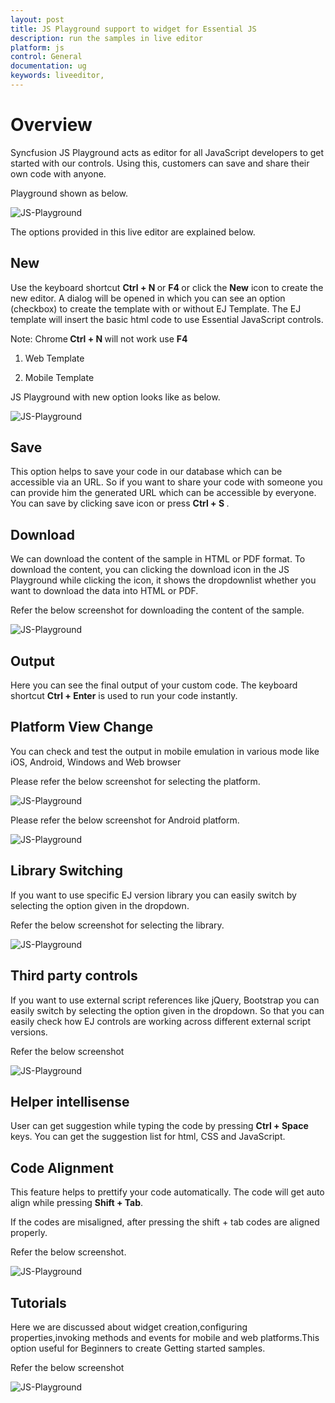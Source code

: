 ```yaml
---
layout: post
title: JS Playground support to widget for Essential JS
description: run the samples in live editor
platform: js
control: General
documentation: ug
keywords: liveeditor,
---
```


# Overview

Syncfusion JS Playground acts as editor for all JavaScript developers to get started with our controls. Using this, customers can save and share their own code with anyone.

Playground shown as below.

![JS-Playground](playground_images\overview.png)

The options provided in this live editor are explained below.

## New

Use the keyboard shortcut <b> Ctrl + N </b> or <b> F4 </b> or click the <b>New</b> icon to create the new editor. A dialog will be opened in which you can see an option (checkbox) to create the template with or without EJ Template. The EJ template will insert the basic html code to use Essential JavaScript controls.

Note:  Chrome<b> Ctrl + N </b> will not work use <b>F4</b>

1.	Web Template

2.	Mobile Template

JS Playground with new option looks like as below.

![JS-Playground](playground_images\new.png)

## Save

This option helps to save your code in our database which can be accessible via an URL. So if you want to share your code with someone you can provide him the generated URL which can be accessible by everyone. You can save by clicking save icon or press <b> Ctrl + S </b>.

## Download

We can download the content of the sample in HTML or PDF format. To download the content, you can clicking the download icon in the JS Playground while clicking the icon, it shows the dropdownlist whether you want to download the data into HTML or PDF.

Refer the below screenshot for downloading the content of the sample.

![JS-Playground](playground_images\download.png)

## Output

Here you can see the final output of your custom code. The keyboard shortcut <b>Ctrl + Enter</b> is used to run your code instantly.

## Platform View Change

You can check and test the output in mobile emulation in various mode like iOS, Android, Windows and Web browser

Please refer the below screenshot for selecting the platform.

![JS-Playground](playground_images\mode.png)

Please refer the below screenshot for Android platform.

![JS-Playground](playground_images\android.png)

## Library Switching

If you want to use specific EJ version library you can easily switch by selecting the option given in the dropdown.

Refer the below screenshot for selecting the library.

![JS-Playground](playground_images\library.png)

## Third party controls

If you want to use external script references like jQuery, Bootstrap you can easily switch by selecting the option given in the dropdown. So that you can easily check how EJ controls are working across different external script versions.

Refer the below screenshot

![JS-Playground](playground_images\thirdparty.png)

## Helper intellisense

User can get suggestion while typing the code by pressing <b>Ctrl + Space</b> keys. You can get the suggestion list for html, CSS and JavaScript. 

## Code Alignment

This feature helps to prettify your code automatically. The code will get auto align while pressing <b>Shift + Tab</b>.

If the codes are misaligned, after pressing the shift + tab codes are aligned properly.

Refer the below screenshot.

![JS-Playground](playground_images\codealignment.png)

## Tutorials

Here we are discussed about widget creation,configuring properties,invoking methods and events for mobile and web platforms.This option useful for Beginners to create Getting started samples.

Refer the below screenshot

![JS-Playground](playground_images\tutorial.png)


